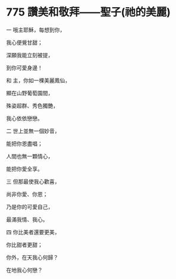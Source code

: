 # 775 讚美和敬拜——聖子(祂的美麗)

一 哦主耶穌，每想到你，

我心便覺甘甜；

深願我能立刻被提，

到你可愛身邊！

和 主，你如一棵美麗鳳仙，

顯在山野葡萄園間，

殊姿超群、秀色獨艷，

我心依依戀戀。

二 世上並無一個妙音，

能把你恩盡唱；

人間也無一顆情心，

能把你愛全享。

三 但那最使我心歡喜，

尚非你愛、你恩；

乃是你的可愛自己，

最滿我情、我心。

四 你比美者還要更美，

你比甜者更甜；

你外，在天我心何歸？

在地我心何戀？

